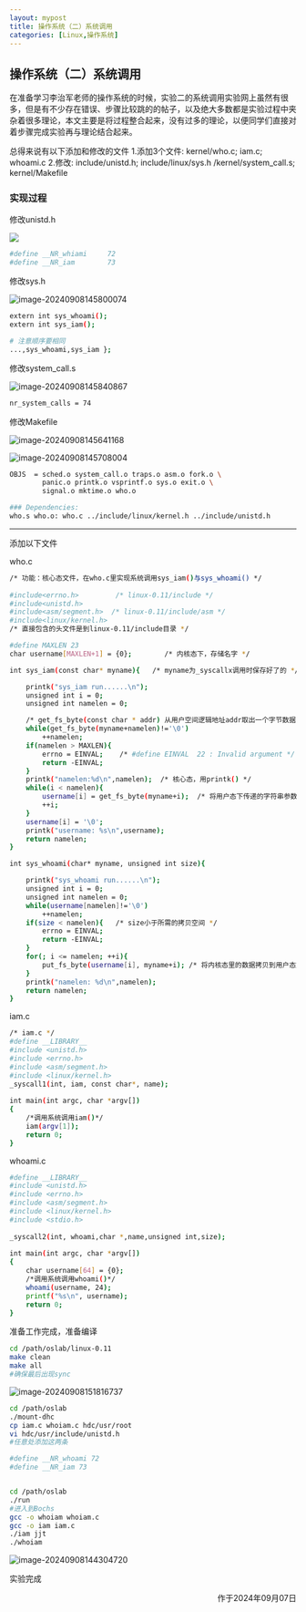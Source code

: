 ```yaml
---
layout: mypost
title: 操作系统（二）系统调用
categories: [Linux,操作系统]
---
```



## 操作系统（二）系统调用


在准备学习李治军老师的操作系统的时候，实验二的系统调用实验网上虽然有很多，但是有不少存在错误、步骤比较跳的的帖子，以及绝大多数都是实验过程中夹杂着很多理论，本文主要是将过程整合起来，没有过多的理论，以便同学们直接对着步骤完成实验再与理论结合起来。

总得来说有以下添加和修改的文件
1.添加3个文件: kernel/who.c; iam.c; whoami.c
2.修改: include/unistd.h; include/linux/sys.h  /kernel/system_call.s; kernel/Makefile

### 实现过程

修改unistd.h

![](./../posts/2024/09/08/1.1.png)

```bash
#define __NR_whiami     72
#define __NR_iam        73
```



修改sys.h

![image-20240908145800074](./../posts/2024/09/08/1.2.png)

```bash
extern int sys_whoami();
extern int sys_iam();

# 注意顺序要相同
...,sys_whoami,sys_iam };
```



修改system_call.s



![image-20240908145840867](./../posts/2024/09/08/1.3.png)

```bash
nr_system_calls = 74
```



修改Makefile

![image-20240908145641168](./../posts/2024/09/08/1.4.png)

![image-20240908145708004](./../posts/2024/09/08/1.5.png)

```bash
OBJS  = sched.o system_call.o traps.o asm.o fork.o \
        panic.o printk.o vsprintf.o sys.o exit.o \
        signal.o mktime.o who.o

### Dependencies:
who.s who.o: who.c ../include/linux/kernel.h ../include/unistd.h
```

---

添加以下文件

who.c

```bash
/* 功能：核心态文件，在who.c里实现系统调用sys_iam()与sys_whoami() */
    
#include<errno.h>         /* linux-0.11/include */
#include<unistd.h>
#include<asm/segment.h>  /* linux-0.11/include/asm */
#include<linux/kernel.h>
/* 直接包含的头文件是到linux-0.11/include目录 */

#define MAXLEN 23
char username[MAXLEN+1] = {0};        /* 内核态下，存储名字 */

int sys_iam(const char* myname){   /* myname为_syscallx调用时保存好了的 */

	printk("sys_iam run......\n");
	unsigned int i = 0;
	unsigned int namelen = 0;

	/* get_fs_byte(const char * addr) 从用户空间逻辑地址addr取出一个字节数据 */
	while(get_fs_byte(myname+namelen)!='\0')
		++namelen;                          
	if(namelen > MAXLEN){
		errno = EINVAL;    /* #define EINVAL  22 : Invalid argument */   
		return -EINVAL;
	}
	printk("namelen:%d\n",namelen);  /* 核心态，用printk() */
	while(i < namelen){
		username[i] = get_fs_byte(myname+i);  /* 将用户态下传递的字符串参数拷贝到内核中保存 */
		++i;
	}
	username[i] = '\0';
	printk("username: %s\n",username);
	return namelen;
}

int sys_whoami(char* myname, unsigned int size){

	printk("sys_whoami run......\n");
	unsigned int i = 0;
	unsigned int namelen = 0;
	while(username[namelen]!='\0')
		++namelen;
	if(size < namelen){   /* size小于所需的拷贝空间 */
		errno = EINVAL;
		return -EINVAL;
	}
	for(; i <= namelen; ++i){
		put_fs_byte(username[i], myname+i); /* 将内核态里的数据拷贝到用户态文件里 */
	}
	printk("namelen: %d\n",namelen);
	return namelen;
}

```

iam.c

```bash
/* iam.c */
#define __LIBRARY__
#include <unistd.h> 
#include <errno.h>
#include <asm/segment.h> 
#include <linux/kernel.h>
_syscall1(int, iam, const char*, name);
   
int main(int argc, char *argv[])
{
    /*调用系统调用iam()*/
    iam(argv[1]);
    return 0;
}
```

whoami.c

```bash
#define __LIBRARY__
#include <unistd.h> 
#include <errno.h>
#include <asm/segment.h> 
#include <linux/kernel.h>
#include <stdio.h>
   
_syscall2(int, whoami,char *,name,unsigned int,size);
   
int main(int argc, char *argv[])
{
    char username[64] = {0};
    /*调用系统调用whoami()*/
    whoami(username, 24);
    printf("%s\n", username);
    return 0;
}
```

准备工作完成，准备编译

```bash
cd /path/oslab/linux-0.11
make clean
make all
#确保最后出现sync
```

![image-20240908151816737](./../posts/2024/09/08/1.6.png)



```bash
cd /path/oslab
./mount-dhc
cp iam.c whoiam.c hdc/usr/root
vi hdc/usr/include/unistd.h
#任意处添加这两条

#define __NR_whoami 72 
#define __NR_iam 73


cd /path/oslab
./run
#进入到Bochs
gcc -o whoiam whoiam.c
gcc -o iam iam.c
./iam jjt
./whoiam
```





![image-20240908144304720](./../posts/2024/09/08/1.7.png)

实验完成



<p align="right">作于2024年09月07日</p>
